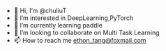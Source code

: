 - 👋 Hi, I’m @chuliuT
- 👀 I’m interested in DeepLearning,PyTorch
- 🌱 I’m currently learning paddle
- 💞️ I’m looking to collaborate on Multi Task Learning
- 📫 How to reach me ethon_tang@foxmail.com

<!---
chuliuT/chuliuT is a ✨ special ✨ repository because its `README.md` (this file) appears on your GitHub profile.
You can click the Preview link to take a look at your changes.
--->
